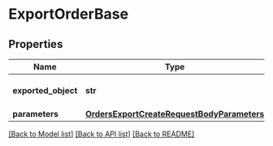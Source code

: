 # ExportOrderBase


## Properties
Name | Type | Description | Notes
------------ | ------------- | ------------- | -------------
**exported_object** | **str** | The type of object to be exported. | [default to 'order']
**parameters** | [**OrdersExportCreateRequestBodyParameters**](OrdersExportCreateRequestBodyParameters.md) |  | [optional] 

[[Back to Model list]](../README.md#documentation-for-models) [[Back to API list]](../README.md#documentation-for-api-endpoints) [[Back to README]](../README.md)


